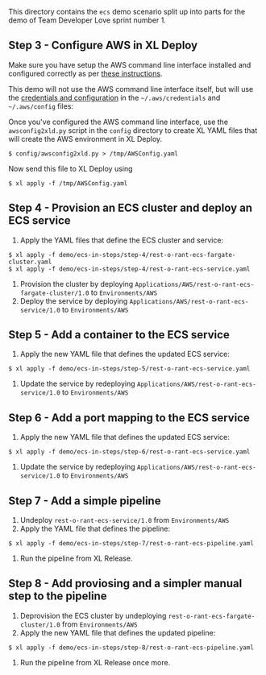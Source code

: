 This directory contains the `ecs` demo scenario split up into parts for
the demo of Team Developer Love sprint number 1.

## Step 3 - Configure AWS in XL Deploy

Make sure you have setup the AWS command line interface installed and configured correctly as per [these instructions](https://docs.aws.amazon.com/cli/latest/userguide/tutorial-ec2-ubuntu.html#configure-cli).


This demo will not use the AWS command line interface itself, but will use the [credentials and configuration](https://docs.aws.amazon.com/cli/latest/userguide/cli-config-files.html) in the `~/.aws/credentials` and `~/.aws/config` files:


Once you've configured the AWS command line interface, use the `awsconfig2xld.py` script in the `config` directory to create XL YAML files that will create the AWS environment in XL Deploy.

```
$ config/awsconfig2xld.py > /tmp/AWSConfig.yaml
```

Now send this file to XL Deploy using

```
$ xl apply -f /tmp/AWSConfig.yaml
```


## Step 4 - Provision an ECS cluster and deploy an ECS service

1. Apply the YAML files that define the ECS cluster and service:
```
$ xl apply -f demo/ecs-in-steps/step-4/rest-o-rant-ecs-fargate-cluster.yaml
$ xl apply -f demo/ecs-in-steps/step-4/rest-o-rant-ecs-service.yaml
```

1. Provision the cluster by deploying `Applications/AWS/rest-o-rant-ecs-fargate-cluster/1.0` to `Environments/AWS`
1. Deploy the service by deploying `Applications/AWS/rest-o-rant-ecs-service/1.0` to `Environments/AWS`

## Step 5 - Add a container to the ECS service

1. Apply the new YAML file that defines the updated ECS service:
```
$ xl apply -f demo/ecs-in-steps/step-5/rest-o-rant-ecs-service.yaml
```

1. Update the service by redeploying `Applications/AWS/rest-o-rant-ecs-service/1.0` to `Environments/AWS`

## Step 6 - Add a port mapping to the ECS service

1. Apply the new YAML file that defines the updated ECS service:
```
$ xl apply -f demo/ecs-in-steps/step-6/rest-o-rant-ecs-service.yaml
```

1. Update the service by redeploying `Applications/AWS/rest-o-rant-ecs-service/1.0` to `Environments/AWS`

## Step 7 - Add a simple pipeline

1. Undeploy `rest-o-rant-ecs-service/1.0` from `Environments/AWS`
1. Apply the YAML file that defines the pipeline:
```
$ xl apply -f demo/ecs-in-steps/step-7/rest-o-rant-ecs-pipeline.yaml
```

1. Run the pipeline from XL Release.


## Step 8 - Add proviosing and a simpler manual step to the pipeline

1. Deprovision the ECS cluster by undeploying `rest-o-rant-ecs-fargate-cluster/1.0` from `Environments/AWS`
1. Apply the new YAML file that defines the updated pipeline:
```
$ xl apply -f demo/ecs-in-steps/step-8/rest-o-rant-ecs-pipeline.yaml
```

1. Run the pipeline from XL Release once more.

